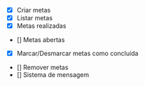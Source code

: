 - [x] Criar metas
- [x] Listar metas
- [x] Metas realizadas
- [] Metas abertas
- [x] Marcar/Desmarcar metas como concluída
- [] Remover metas
- [] Sistema de mensagem
